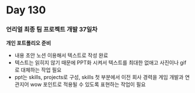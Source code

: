 # Day 130

### 언리얼 최종 팀 프로젝트 개발 37일차

**개인 포트폴리오 준비**

- 내용 초안 노션 이용해서 텍스트로 작성 완료
- 텍스트는 읽히지 않기 때문에 PPT화 시켜서 텍스트를 최대한 없애고 사진이나 gif로 대체하는 작업 필요
- ppt는 skills, projects로 구성, skills 첫 부분에서 이전 회사 경력을 게임 개발과 연관지어 wow 포인트로 적용될 수 있도록 표현하는 작업이 필요
